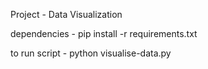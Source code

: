 Project - Data Visualization

dependencies - 
pip install -r requirements.txt

to run script - 
python visualise-data.py